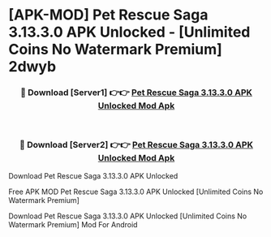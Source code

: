 # [APK-MOD] Pet Rescue Saga 3.13.3.0 APK Unlocked - [Unlimited Coins No Watermark Premium] 2dwyb



<div align="center">
<h3>🔴 Download [Server1] 👉👉 <a href="https://momento.my/?title=Pet_Rescue_Saga_3.13.3.0_APK_Unlocked">Pet Rescue Saga 3.13.3.0 APK Unlocked Mod Apk</a></h3><br>

<h3>🔴 Download [Server2] 👉👉 <a href="https://momento.my/?title=Pet_Rescue_Saga_3.13.3.0_APK_Unlocked">Pet Rescue Saga 3.13.3.0 APK Unlocked Mod Apk</a></h3>
</div>



Download Pet Rescue Saga 3.13.3.0 APK Unlocked 

Free APK MOD Pet Rescue Saga 3.13.3.0 APK Unlocked [Unlimited Coins No Watermark Premium]

Download Pet Rescue Saga 3.13.3.0 APK Unlocked [Unlimited Coins No Watermark Premium] Mod For Android
